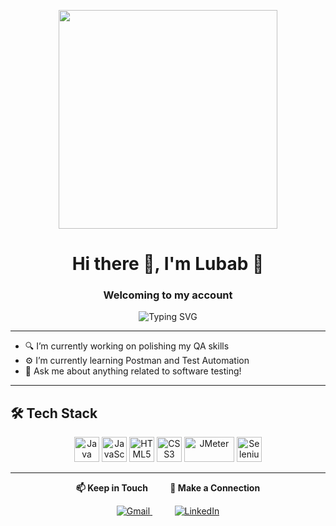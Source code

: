 <p align="center">
  <img src="https://media1.giphy.com/media/v1.Y2lkPTc5MGI3NjExanQyeDRjdXRhbWdvaml5dmQzZGE4NG8zMW9zdzl1Nm4xMTZvMmppNiZlcD12MV9pbnRlcm5hbF9naWZfYnlfaWQmY3Q9Zw/WOwiryOPA0G6jhKqB0/giphy.gif" width="350"/>
</p>

<h1 align="center">Hi there 👋, I'm Lubab 💙 </h1>
<h3 align="center"> Welcoming to my account </h3>

<p align="center">
  <img src="https://readme-typing-svg.herokuapp.com?center=true&vCenter=true&lines=QA+Engineer+in+progress...;HTML+%7C+CSS+%7C+JavaScript+Learner;Always+learning+new+things!" alt="Typing SVG" />
</p>

---

- 🔍 I’m currently working on polishing my QA skills  
- ⚙️ I’m currently learning Postman and Test Automation  
- 💬 Ask me about anything related to software testing!

---

## 🛠️ Tech Stack 

<p align="center">
  <img src="https://cdn.jsdelivr.net/gh/devicons/devicon/icons/java/java-original.svg" alt="Java" width="40" height="40" />
  <img src="https://cdn.jsdelivr.net/gh/devicons/devicon/icons/javascript/javascript-original.svg" alt="JavaScript" width="40" height="40" />
  <img src="https://cdn.jsdelivr.net/gh/devicons/devicon/icons/html5/html5-original.svg" alt="HTML5" width="40" height="40" />
  <img src="https://cdn.jsdelivr.net/gh/devicons/devicon/icons/css3/css3-original.svg" alt="CSS3" width="40" height="40" />
  <img src="https://jmeter.apache.org/images/jmeter.png" alt="JMeter" width="80" height="40" />
  <img src="https://cdn.jsdelivr.net/gh/devicons/devicon/icons/selenium/selenium-original.svg" alt="Selenium" width="40" height="40"/>
</p>

---

<p align="center">
  <strong>📫 Keep in Touch</strong>&nbsp;&nbsp;&nbsp;&nbsp;&nbsp;&nbsp;&nbsp;&nbsp;
  <strong>🔗 Make a Connection</strong>
</p>

<p align="center">
  <a href="https://mail.google.com/mail/?view=cm&fs=1&to=lubabalkhaldi@gmail.com" target="_blank">
    <img src="https://img.icons8.com/color/48/gmail-new.png" alt="Gmail" />
  </a>
  &nbsp;&nbsp;&nbsp;&nbsp;&nbsp;&nbsp;&nbsp;&nbsp;
  <a href="https://www.linkedin.com/in/lubab-alkhaldi/" target="_blank">
    <img src="https://img.icons8.com/ios-filled/48/0077B5/linkedin.png" alt="LinkedIn" />
  </a>
</p>
